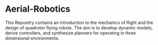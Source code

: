 # Aerial-Robotics

This Repositry contains an introduction to the mechanics of flight and the design of quadrotor flying robots.
The aim is to develop dynamic models, derive controllers, and synthesize planners for operating in three dimensional environments.
